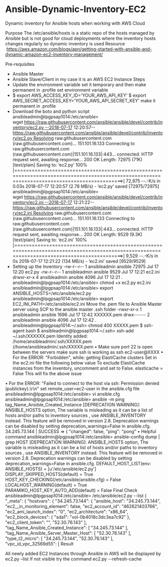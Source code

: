 # Ansible-Dynamic-Inventory-EC2
Dynamic inventory for Ansible hosts when working with AWS Cloud 



Purpose
The /etc/ansible/hosts is a static repo of the hosts managed by Ansible but is not good for cloud deployments where the inventory hosts changes regularly so dynamic inventory is used
Resource
 https://aws.amazon.com/blogs/apn/getting-started-with-ansible-and-dynamic-amazon-ec2-inventory-management/

Pre-requisites 
-	Ansible Master
-	Ansible Slave/Client in my case it is an AWS EC2 Instance 
Steps
-	Update the environment variable set it temporary and then make permanent in .profile set environment  variable 
-	$ export AWS_ACCESS_KEY_ID='YOUR_AWS_API_KEY' 
  $ export AWS_SECRET_ACCESS_KEY='YOUR_AWS_API_SECRET_KEY'
  make it permanent in .profile
-	Download the boto and python script
ansibleadmin@lpgpsap1014:/etc/ansible> wget https://raw.githubusercontent.com/ansible/ansible/devel/contrib/inventory/ec2.py --2018-07-17 12:20:57--https://raw.githubusercontent.com/ansible/ansible/devel/contrib/inventory/ec2.py Resolving raw.githubusercontent.com (raw.githubusercontent.com)... 151.101.16.133 Connecting to raw.githubusercontent.com (raw.githubusercontent.com)|151.101.16.133|:443... connected. HTTP request sent, awaiting response... 200 OK Length: 72975 (71K) [text/plain] Saving to: ‘ec2.py’
100%[============================================================================================================================================>] 72,975 --.-K/s in 0.03s
2018-07-17 12:20:57 (2.78 MB/s) - ‘ec2.py’ saved [72975/72975]
ansibleadmin@lpgpsap1014:/etc/ansible> wget https://raw.githubusercontent.com/ansible/ansible/devel/contrib/inventory/ec2.ini --2018-07-17 12:21:22--https://raw.githubusercontent.com/ansible/ansible/devel/contrib/inventory/ec2.ini Resolving raw.githubusercontent.com (raw.githubusercontent.com)... 151.101.16.133 Connecting to raw.githubusercontent.com (raw.githubusercontent.com)|151.101.16.133|:443... connected. HTTP request sent, awaiting response... 200 OK Length: 9529 (9.3K) [text/plain] Saving to: ‘ec2.ini’
100%[============================================================================================================================================>] 9,529 --.-K/s in 0s
2018-07-17 12:21:22 (134 MB/s) - ‘ec2.ini’ saved [9529/9529]
- Setting up the Inventory
-rw-r--r-- 1 ansibleadmin ansible 72975 Jul 17 12:20 ec2.py -rw-r--r-- 1 ansibleadmin ansible 9529 Jul 17 12:21 ec2.ini drwxr-xr-x 4 ansibleadmin ansible 4096 Jul 17 12:21 . ansibleadmin@lpgpsap1014:/etc/ansible> chmod +x ec2.py ec2.ini
ansibleadmin@lpgpsap1014:/etc/ansible> export ANSIBLE_HOSTS=/etc/ansible/ec2.py ansibleadmin@lpgpsap1014:/etc/ansible> export EC2_INI_PATH=/etc/ansible/ec2.ini
Move the .pem file to Ansible Master server using SCP to the ansible master .ssh folder
-rwxr-xr-x 1 ansibleadmin ansible 1696 Jul 17 12:42 XXXXXX.pem drwx------ 2 ansibleadmin ansible 4096 Jul 17 12:42 . ansibleadmin@lpgpsap1014:~/.ssh> chmod 400 XXXXX.pem
$ ssh-agent bash $ ansibleadmin@lpgpsap1014:~/.ssh> ssh-add ~/.ssh/XXXXXX.pem Identity added: /home/ansibleadmin/.ssh/XXXXX.pem (/home/ansibleadmin/.ssh/XXXXX.pem
•	Make sure port 22 is open between the servers make sure ssh is working as ssh ec2-user@XXXX
•	For the ERROR: "Forbidden", while: getting ElastiCache clusters
Set in the ec2.ini file the following below value 
To exclude ElastiCache instances from the inventory, uncomment and set to False.
elasticache = False This will fix the above issue

•	For the ERROR: "Failed to connect to the host via ssh: Permission denied (publickey).\r\n"
set remote_user=ec2-user in the ansible.cfg file 
ansibleadmin@lpgpsap1014:/etc/ansible> vi ansible.cfg ansibleadmin@lpgpsap1014:/etc/ansible> ansible -m ping tag_Name_Ansible_Created_Instance [DEPRECATION WARNING]: ANSIBLE_HOSTS option, The variable is misleading as it can be a list of hosts and/or paths to inventory sources , use ANSIBLE_INVENTORY instead. This feature will be removed in version 2.8. Deprecation warnings can be disabled by setting deprecation_warnings=False in ansible.cfg. 34.245.73.144 | SUCCESS => { "changed": false, "ping": "pong"
•	Helpful command ansibleadmin@lpgpsap1014:/etc/ansible> ansible-config dump | grep HOST [DEPRECATION WARNING]: ANSIBLE_HOSTS option, The variable is misleading as it can be a list of hosts and/or paths to inventory sources , use ANSIBLE_INVENTORY instead. This feature will be removed in version 2.8. Deprecation warnings can be disabled by setting deprecation_warnings=False in ansible.cfg. DEFAULT_HOST_LIST(env: ANSIBLE_HOSTS) = [u'/etc/ansible/ec2.py'] DISPLAY_SKIPPED_HOSTS(default) = True HOST_KEY_CHECKING(/etc/ansible/ansible.cfg) = False LOCALHOST_WARNING(default) = True PARAMIKO_HOST_KEY_AUTO_ADD(default) = False
Final Check
ansibleadmin@lpgpsap1014:/etc/ansible> /etc/ansible/ec2.py --list { "_meta": { "hostvars": { "34.245.73.144": { "ansible_host": "34.245.73.144", "ec2__in_monitoring_element": false, "ec2_account_id": "462621403766", "ec2_ami_launch_index": "0", "ec2_architecture": "x86_64", "ec2_block_devices": { "sda1": "vol-0b4018c3dc3ea7c92" }, "ec2_client_token": "", "52.30.76.143" ], "tag_Name_Ansible_Created_Instance": [ "34.245.73.144" ], "tag_Name_Ansible_Server_Master_Host": [ "52.30.76.143" ], "type_t2_micro": [ "34.245.73.144", "52.30.76.143" ], "vpc_id_vpc_32569d55": [
Result 

All newly added EC2 Instances through Ansible in AWS will be displayed by ec2.py –list 
If not visible try the command ec2.py --refresh-cache




